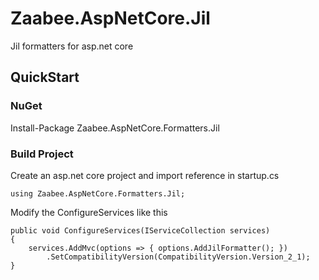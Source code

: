 # Zaabee.AspNetCore.Jil

Jil formatters for asp.net core

## QuickStart

### NuGet

Install-Package Zaabee.AspNetCore.Formatters.Jil

### Build Project

Create an asp.net core project and import reference in startup.cs

```CSharp
using Zaabee.AspNetCore.Formatters.Jil;
```

Modify the ConfigureServices like this

```CSharp
public void ConfigureServices(IServiceCollection services)
{
    services.AddMvc(options => { options.AddJilFormatter(); })
        .SetCompatibilityVersion(CompatibilityVersion.Version_2_1);
}
```